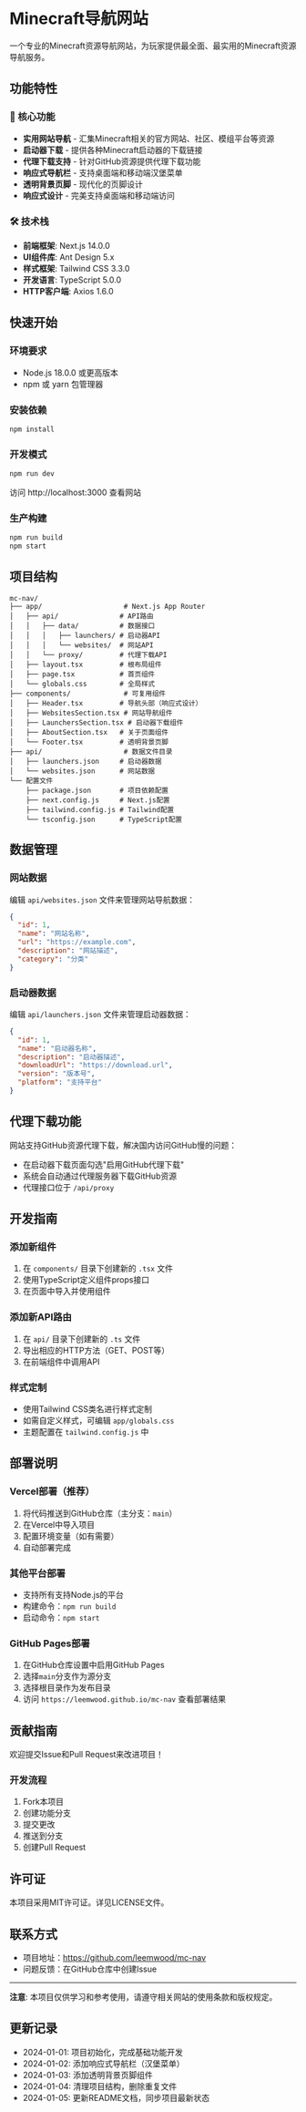 # Minecraft导航网站

一个专业的Minecraft资源导航网站，为玩家提供最全面、最实用的Minecraft资源导航服务。

## 功能特性

### 🎯 核心功能
- **实用网站导航** - 汇集Minecraft相关的官方网站、社区、模组平台等资源
- **启动器下载** - 提供各种Minecraft启动器的下载链接
- **代理下载支持** - 针对GitHub资源提供代理下载功能
- **响应式导航栏** - 支持桌面端和移动端汉堡菜单
- **透明背景页脚** - 现代化的页脚设计
- **响应式设计** - 完美支持桌面端和移动端访问

### 🛠 技术栈
- **前端框架**: Next.js 14.0.0
- **UI组件库**: Ant Design 5.x
- **样式框架**: Tailwind CSS 3.3.0
- **开发语言**: TypeScript 5.0.0
- **HTTP客户端**: Axios 1.6.0

## 快速开始

### 环境要求
- Node.js 18.0.0 或更高版本
- npm 或 yarn 包管理器

### 安装依赖
```bash
npm install
```

### 开发模式
```bash
npm run dev
```
访问 http://localhost:3000 查看网站

### 生产构建
```bash
npm run build
npm start
```

## 项目结构

```
mc-nav/
├── app/                    # Next.js App Router
│   ├── api/               # API路由
│   │   ├── data/          # 数据接口
│   │   │   ├── launchers/ # 启动器API
│   │   │   └── websites/  # 网站API
│   │   └── proxy/         # 代理下载API
│   ├── layout.tsx         # 根布局组件
│   ├── page.tsx           # 首页组件
│   └── globals.css        # 全局样式
├── components/             # 可复用组件
│   ├── Header.tsx         # 导航头部（响应式设计）
│   ├── WebsitesSection.tsx # 网站导航组件
│   ├── LaunchersSection.tsx # 启动器下载组件
│   ├── AboutSection.tsx   # 关于页面组件
│   └── Footer.tsx         # 透明背景页脚
├── api/                    # 数据文件目录
│   ├── launchers.json     # 启动器数据
│   └── websites.json      # 网站数据
└── 配置文件
    ├── package.json       # 项目依赖配置
    ├── next.config.js     # Next.js配置
    ├── tailwind.config.js # Tailwind配置
    └── tsconfig.json      # TypeScript配置
```

## 数据管理

### 网站数据
编辑 `api/websites.json` 文件来管理网站导航数据：

```json
{
  "id": 1,
  "name": "网站名称",
  "url": "https://example.com",
  "description": "网站描述",
  "category": "分类"
}
```

### 启动器数据
编辑 `api/launchers.json` 文件来管理启动器数据：

```json
{
  "id": 1,
  "name": "启动器名称",
  "description": "启动器描述",
  "downloadUrl": "https://download.url",
  "version": "版本号",
  "platform": "支持平台"
}
```

## 代理下载功能

网站支持GitHub资源代理下载，解决国内访问GitHub慢的问题：

- 在启动器下载页面勾选"启用GitHub代理下载"
- 系统会自动通过代理服务器下载GitHub资源
- 代理接口位于 `/api/proxy`

## 开发指南

### 添加新组件
1. 在 `components/` 目录下创建新的 `.tsx` 文件
2. 使用TypeScript定义组件props接口
3. 在页面中导入并使用组件

### 添加新API路由
1. 在 `api/` 目录下创建新的 `.ts` 文件
2. 导出相应的HTTP方法（GET、POST等）
3. 在前端组件中调用API

### 样式定制
- 使用Tailwind CSS类名进行样式定制
- 如需自定义样式，可编辑 `app/globals.css`
- 主题配置在 `tailwind.config.js` 中

## 部署说明

### Vercel部署（推荐）
1. 将代码推送到GitHub仓库（主分支：`main`）
2. 在Vercel中导入项目
3. 配置环境变量（如有需要）
4. 自动部署完成

### 其他平台部署
- 支持所有支持Node.js的平台
- 构建命令：`npm run build`
- 启动命令：`npm start`

### GitHub Pages部署
1. 在GitHub仓库设置中启用GitHub Pages
2. 选择`main`分支作为源分支
3. 选择根目录作为发布目录
4. 访问 `https://leemwood.github.io/mc-nav` 查看部署结果

## 贡献指南

欢迎提交Issue和Pull Request来改进项目！

### 开发流程
1. Fork本项目
2. 创建功能分支
3. 提交更改
4. 推送到分支
5. 创建Pull Request

## 许可证

本项目采用MIT许可证。详见LICENSE文件。

## 联系方式

- 项目地址：https://github.com/leemwood/mc-nav
- 问题反馈：在GitHub仓库中创建Issue

---

**注意**: 本项目仅供学习和参考使用，请遵守相关网站的使用条款和版权规定。

## 更新记录

- 2024-01-01: 项目初始化，完成基础功能开发
- 2024-01-02: 添加响应式导航栏（汉堡菜单）
- 2024-01-03: 添加透明背景页脚组件
- 2024-01-04: 清理项目结构，删除重复文件
- 2024-01-05: 更新README文档，同步项目最新状态